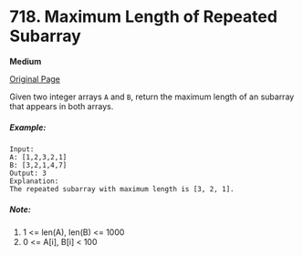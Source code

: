 # 718. Maximum Length of Repeated Subarray

**Medium**

[Original Page](https://leetcode.com/problems/maximum-length-of-repeated-subarray/)

Given two integer arrays `A` and `B`, return the maximum length of an subarray that appears in both arrays.

##### Example:
```
Input:
A: [1,2,3,2,1]
B: [3,2,1,4,7]
Output: 3
Explanation: 
The repeated subarray with maximum length is [3, 2, 1].
```

##### Note:
1. 1 <= len(A), len(B) <= 1000
2. 0 <= A[i], B[i] < 100
